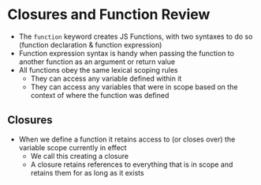 # Closures and Function Review
- The `function` keyword creates JS Functions, with two syntaxes to do so (function declaration & function expression)
- Function expression syntax is handy when passing the function to another function as an argument or return value
- All functions obey the same lexical scoping rules
  - They can access any variable defined within it
  - They can access any variables that were in scope based on the context of where the function was defined

## Closures
- When we define a function it retains access to (or closes over) the variable scope currently in effect
  - We call this creating a closure
  - A closure retains references to everything that is in scope and retains them for as long as it exists